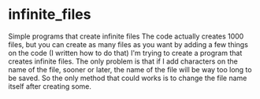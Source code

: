# infinite_files
Simple programs that create infinite files
The code actually creates 1000 files, but you can create as many
files as you want by adding a few things on the code (I written how to do that)
I'm trying to create a program that creates infinite files.
The only problem is that if I add characters on the name of the file,
sooner or later, the name of the file will be way too long to be saved.
So the only method that could works is to change the file name itself after creating some.
